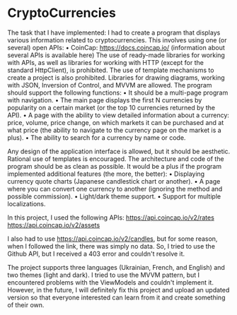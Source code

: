 # CryptoCurrencies
The task that I have implemented:
I had to create a program that displays various information related to cryptocurrencies. This involves using one (or several) open APIs:
• CoinCap: https://docs.coincap.io/ (information about several APIs is available here)
The use of ready-made libraries for working with APIs, as well as libraries for working with HTTP (except for the standard HttpClient), is prohibited. 
The use of template mechanisms to create a project is also prohibited. Libraries for drawing diagrams, working with JSON, Inversion of Control, and MVVM are allowed.
The program should support the following functions:
• It should be a multi-page program with navigation.
• The main page displays the first N currencies by popularity on a certain market (or the top 10 currencies returned by the API).
• A page with the ability to view detailed information about a currency: price, volume, price change, on which markets it can be purchased and at what price 
(the ability to navigate to the currency page on the market is a plus).
• The ability to search for a currency by name or code.

Any design of the application interface is allowed, but it should be aesthetic. Rational use of templates is encouraged. The architecture and code of the program should be as clean as possible. 
It would be a plus if the program implemented additional features (the more, the better):
• Displaying currency quote charts (Japanese candlestick chart or another).
• A page where you can convert one currency to another (ignoring the method and possible commission).
• Light/dark theme support.
• Support for multiple localizations.

In this project, I used the following APIs:
https://api.coincap.io/v2/rates
https://api.coincap.io/v2/assets

I also had to use https://api.coincap.io/v2/candles, but for some reason, when I followed the link, there was simply no data. So, I tried to use the Github API, 
but I received a 403 error and couldn't resolve it.

The project supports three languages (Ukrainian, French, and English) and two themes (light and dark). I tried to use the MVVM pattern, but I encountered problems with the 
ViewModels and couldn't implement it. However, in the future, I will definitely fix this project and upload an updated version so that everyone interested can learn from it 
and create something of their own.
